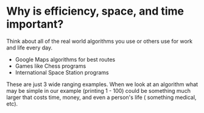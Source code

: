 # Why is efficiency, space, and time important?

Think about all of the real world algorithms you use or others use for work and life every day. 
- Google Maps algorithms for best routes
- Games like Chess programs
- International Space Station programs

These are just 3 wide ranging examples. When we look at an algorithm what may be simple in our example (printing 1 - 100) could be something much larger that costs time, money, and even a person's life ( something medical, etc). 

